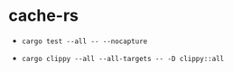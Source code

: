 # cache-rs
* `cargo test --all -- --nocapture`

* `cargo clippy --all --all-targets -- -D clippy::all`